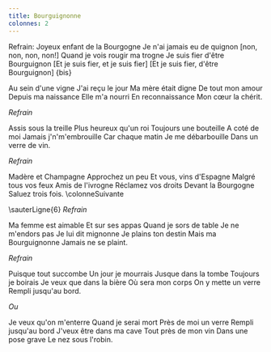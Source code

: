 ```yaml
---
title: Bourguignonne
colonnes: 2
---
```


Refrain:
Joyeux enfant de la Bourgogne
Je n'ai jamais eu de quignon [non, non, non, non!]
Quand je vois rougir ma trogne
Je suis fier d'être Bourguignon
[Et je suis fier, et je suis fier]
[Et je suis fier, d'être Bourguignon] {bis}

Au sein d'une vigne
J'ai reçu le jour
Ma mère était digne
De tout mon amour
Depuis ma naissance
Elle m'a nourri
En reconnaissance
Mon cœur la chérit.

*Refrain*

Assis sous la treille
Plus heureux qu'un roi
Toujours une bouteille
A coté de moi
Jamais j'n'm'embrouille
Car chaque matin
Je me débarbouille
Dans un verre de  vin.

*Refrain*

Madère et Champagne
Approchez un peu
Et vous, vins d'Espagne
Malgré tous vos feux
Amis de l'ivrogne
Réclamez vos droits
Devant la Bourgogne
Saluez trois fois.
\colonneSuivante

\sauterLigne{6}
*Refrain*

Ma femme est aimable
Et sur ses appas
Quand je sors de table
Je ne m'endors pas
Je lui dit mignonne
Je plains ton destin
Mais ma Bourguignonne
Jamais ne se plaint.

*Refrain*

Puisque tout succombe
Un jour je mourrais
Jusque dans la tombe
Toujours je boirais
Je veux que dans la bière
Où sera mon corps
On y mette un verre
Rempli jusqu'au bord.

*Ou*

Je veux qu'on m'enterre
Quand je serai mort
Près de moi un verre
Rempli jusqu'au bord
J'veux être dans ma cave
Tout près de mon vin
Dans une pose grave
Le nez sous l'robin.